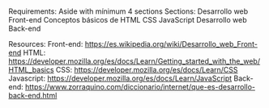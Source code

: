 # 

Requirements:
Aside with mínimum 4 sections
Sections: 
Desarrollo web Front-end
Conceptos básicos de HTML
CSS
JavaScript
Desarrollo web Back-end

Resources:
Front-end: https://es.wikipedia.org/wiki/Desarrollo_web_Front-end
HTML: https://developer.mozilla.org/es/docs/Learn/Getting_started_with_the_web/HTML_basics
CSS: https://developer.mozilla.org/es/docs/Learn/CSS
Javascript: https://developer.mozilla.org/es/docs/Learn/JavaScript
Back-end: https://www.zorraquino.com/diccionario/internet/que-es-desarrollo-back-end.html
